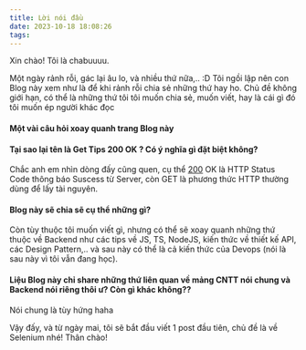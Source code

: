 ```yaml
---
title: Lời nói đầu
date: 2023-10-18 18:08:26
tags:
---
```

Xin chào! Tôi là chabuuuu.

Một ngày rảnh rỗi, gác lại âu lo, và nhiều thứ nữa,.. :D Tôi ngồi lập nên con Blog này xem như là để khi rảnh rỗi chia sẻ những thứ hay ho. Chủ đề không giới hạn, có thể là những thứ tôi tôi muốn chia sẻ, muốn viết, hay là cái gì đó tôi muốn ép người khác đọc

#### Một vài câu hỏi xoay quanh trang Blog này

#### Tại sao lại tên là Get Tips 200 OK ? Có ý nghĩa gì đặt biệt không?

Chắc anh em nhìn dòng đấy cũng quen, cụ thể [200](https://en.wikipedia.org/wiki/List_of_HTTP_status_codes) OK là HTTP Status Code thông báo Suscess từ Server, còn GET là phương thức HTTP thường dùng để lấy tài nguyên.

#### Blog này sẽ chia sẽ cụ thể những gì? 

Còn tùy thuộc tôi muốn viết gì, nhưng có thể sẽ xoay quanh những thứ thuộc về Backend như các tips về JS, TS, NodeJS, kiến thức về thiết kế API, các Design Pattern,.. và sau này có thể là cả kiến thức của Devops (nói là sau này vì tôi vẫn đang học).

#### Liệu Blog này chỉ share những thứ liên quan về mảng CNTT nói chung và Backend nói riêng thôi ư? Còn gì khác không??

Nói chung là tùy hứng haha

Vậy đấy, và từ ngày mai, tôi sẽ bắt đầu viết 1 post đầu tiên, chủ đề là về Selenium nhé!
Thân chào!